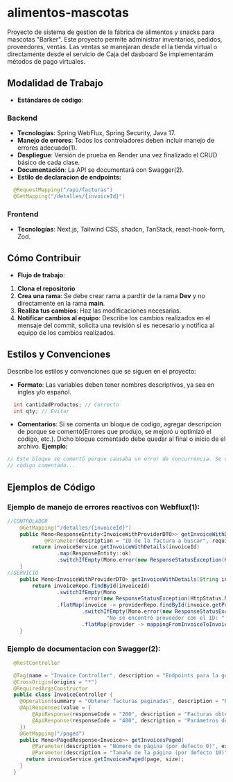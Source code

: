 # alimentos-mascotas

Proyecto de sistema de gestion de la fábrica de alimentos y snacks para mascotas "Barker".
Este proyecto permite administrar inventarios, pedidos, proveedores, ventas. Las ventas se manejaran desde el la tienda virtual o directamente desde el servicio de Caja del dasboard
Se implementarám métodos de pago virtuales.

## Modalidad de Trabajo

- **Estándares de código**:

### Backend

- **Tecnologías**: Spring WebFlux, Spring Security, Java 17.
- **Manejo de errores**: Todos los controladores deben incluir manejo de errores adecuado(1).
- **Despliegue**: Versión de prueba en Render una vez finalizado el CRUD básico de cada clase.
- **Documentación**: La API se documentará con Swagger(2).
- **Estilo de declaracion de endpoints:**

```java
  @RequestMapping("/api/facturas")
  @GetMapping("/detalles/{invoiceId}")
```

### Frontend

- **Tecnologías**: Next.js, Tailwind CSS, shadcn, TanStack, react-hook-form, Zod.

## Cómo Contribuir

- **Flujo de trabajo**:

1. **Clona el repositorio**
2. **Crea una rama**: Se debe crear rama a pardtir de la rama **Dev** y no directamente en la rama **main**.
3. **Realiza tus cambios**: Haz las modificaciones necesarias.
4. **Notificar cambios al equipo**: Describe los cambios realizados en el mensaje del commit, solicita una revisión si es necesario y notifica al equipo de los cambios realizados.

## Estilos y Convenciones

Describe los estilos y convenciones que se siguen en el proyecto:

- **Formato**: Las variables deben tener nombres descriptivos, ya sea en ingles y/o español.

```java
  int cantidadProductos; // Correcto
  int qty; // Evitar
```

- **Comentarios**: Si se comenta un bloque de codigo, agregar descripcion de porque se comentó(Errores que produjo, se mejoró u optimizó el codigo, etc.). Dicho bloque comentado debe quedar al final o inicio de el archivo.
  **Ejemplo:**

```javascript
// Este bloque se comentó porque causaba un error de concurrencia. Se optimizó en la versión 2.0.
// código comentado...
```

## Ejemplos de Código

### Ejemplo de manejo de errores reactivos con Webflux(1):

```java
//CONTROLADOR
	@GetMapping("/detalles/{invoiceId}")
	public Mono<ResponseEntity<InvoiceWithProviderDTO>> getInvoiceWithDetails(
			@Parameter(description = "ID de la factura a buscar", required = true, example = "12345") @PathVariable String invoiceId) {
		return invoiceService.getInvoiceWithDetails(invoiceId)
				.map(ResponseEntity::ok)
				.switchIfEmpty(Mono.error(new ResponseStatusException(HttpStatus.NOT_FOUND, "Factura no encontrada")));
	}
//SERVICIO
	public Mono<InvoiceWithProviderDTO> getInvoiceWithDetails(String invoiceId) {
		return invoiceRepo.findById(invoiceId)
				.switchIfEmpty(Mono
						.error(new ResponseStatusException(HttpStatus.NOT_FOUND, "No se encontró la factura con ID" + invoiceId)))
				.flatMap(invoice -> providerRepo.findById(invoice.getProviderId())
						.switchIfEmpty(Mono.error(new ResponseStatusException(HttpStatus.NOT_FOUND,
								"No se encontró proveedor con el ID: " + invoice.getProviderId())))
						.flatMap(provider -> mappingFromInvoiceToInvoiceWithProviderDTO(invoice, provider)));
	}
```

### Ejemplo de documentacion con Swagger(2):

```java
  @RestController

  @Tag(name = "Invoice Controller", description = "Endpoints para la gestión de facturas")
  @CrossOrigin(origins = "*")
  @RequiredArgsConstructor
  public class InvoiceController {
    @Operation(summary = "Obtener facturas paginadas", description = "Retorna una lista paginada de facturas. Se pueden especificar el número de página y el tamaño de la página.")
    @ApiResponses(value = {
        @ApiResponse(responseCode = "200", description = "Facturas obtenidas exitosamente"),
        @ApiResponse(responseCode = "400", description = "Parámetros de paginación inválidos")
    })
    @GetMapping("/paged")
    public Mono<PagedResponse<Invoice>> getInvoicesPaged(
        @Parameter(description = "Número de página (por defecto 0)", example = "0") @RequestParam(defaultValue = "0") int page,
        @Parameter(description = "Tamaño de la página (por defecto 10)", example = "10") @RequestParam(defaultValue = "10") int size) {
      return invoiceService.getInvoicesPaged(page, size);
    }
  }
```
